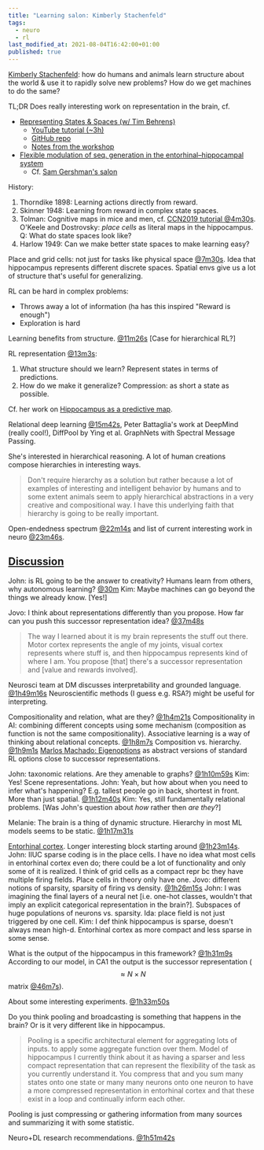 ```yaml
---
title: "Learning salon: Kimberly Stachenfeld"
tags:
  - neuro
  - rl
last_modified_at: 2021-08-04T16:42:00+01:00
published: true
---
```


[Kimberly Stachenfeld](https://youtu.be/cFW0AfEMcl4?t=4m9s): how do humans and
animals learn structure about the world & use it to rapidly solve new problems?
How do we get machines to do the same?

TL;DR Does really interesting work on representation in the brain, cf.
* [Representing States & Spaces (w/ Tim Behrens)](https://neurokim.com/2019/09/13/representing-states-spaces-ccn2019-tutorial-by-kimtim/)
  * [YouTube tutorial (~3h)](https://www.youtube.com/watch?v=YM6OADRbSnQ)
  * [GitHub repo](https://github.com/Summer-MIND/mind_2019/tree/master/tutorials/stachenfeld_lab)
  * [Notes from the workshop](https://docs.google.com/document/d/1baI3oN_jCkGfxJ6RZCFeAes8qi7bKxwnDi3vYFX2u7s/edit#heading=h.11ilzmyktwka)
* [Flexible modulation of seq. generation in the entorhinal–hippocampal system](https://www.nature.com/articles/s41593-021-00831-7.epdf?sharing_token=nzEjjHplz6kQPSnFWnhy-tRgN0jAjWel9jnR3ZoTv0PsmOupqSJ0DUCdIN9pPy4hX45Su_uEAHA1E8DGEsV1m-dlxWj8vkMKrFbam2AxMNifNpF2H2DZDbhrLnygSTppdfyeRM6p1pPfvAYtTerBoJsM6OI4NQSTB4QEWwUFB7c%3D)
  * Cf. [Sam Gershman's salon](https://www.youtube.com/watch?v=D0Q6mj4cKUs)

History:
1. Thorndike 1898: Learning actions directly from reward.
2. Skinner 1948:  Learning from reward in complex state spaces.
3. Tolman: Cognitive maps in mice and men, cf. [CCN2019 tutorial @4m30s](https://youtu.be/YM6OADRbSnQ?t=4m30s).
   O'Keele and Dostrovsky: *place cells* as literal maps in the hippocampus.
   Q: What do state spaces look like?
4. Harlow 1949: Can we make better state spaces to make learning easy?

Place and grid cells: not just for tasks like physical space [@7m30s](https://youtu.be/cFW0AfEMcl4?t=7m30s).
Idea that hippocampus represents different discrete spaces.
Spatial envs give us a lot of structure that's useful for generalizing.

RL can be hard in complex problems:
* Throws away a lot of information (ha has this inspired "Reward is enough")
* Exploration is hard

Learning benefits from structure. [@11m26s](https://youtu.be/cFW0AfEMcl4?t=11m26s)
[Case for hierarchical RL?]

RL representation [@13m3s](https://youtu.be/cFW0AfEMcl4?t=13m3s):
1. What structure should we learn? Represent states in terms of predictions.
2. How do we make it generalize? Compression: as short a state as possible.

Cf. her work on [Hippocampus as a predictive map](https://www.biorxiv.org/content/10.1101/097170v4).

Relational deep learning [@15m42s](https://youtu.be/cFW0AfEMcl4?t=15m42s),
Peter Battaglia's work at DeepMind (really cool!), DiffPool by Ying et al.
GraphNets with Spectral Message Passing.

She's interested in hierarchical reasoning.
A lot of human creations compose hierarchies in interesting ways.
> Don't require hierarchy as a solution but rather because a lot of examples of
> interesting and intelligent behavior by humans and to some extent animals seem
> to apply hierarchical abstractions in a very creative and compositional way.
> I have this underlying faith that hierarchy is going to be really important.

Open-endedness spectrum [@22m14s](https://youtu.be/cFW0AfEMcl4?t=22m14s) and
list of current interesting work in neuro [@23m46s](https://youtu.be/cFW0AfEMcl4?t=23m46s).


## [Discussion](https://youtu.be/cFW0AfEMcl4?t=25m57s)

John: is RL going to be the answer to creativity?
Humans learn from others, why autonomous learning? [@30m](https://youtu.be/cFW0AfEMcl4?t=30m)
Kim: Maybe machines can go beyond the things we already know. [Yes!]

Jovo: I think about representations differently than you propose.
How far can you push this successor representation idea? [@37m48s](https://youtu.be/cFW0AfEMcl4?t=37m48s)
> The way I learned about it is my brain represents the stuff out there. Motor
> cortex represents the angle of my joints, visual cortex represents where stuff
> is, and then hippocampus represents kind of where I am. You propose [that]
> there's a successor representation and [value and rewards involved].

Neurosci team at DM discusses interpretability and grounded language. [@1h49m16s](https://youtu.be/cFW0AfEMcl4?t=1h49m16s)
Neuroscientific methods (I guess e.g. RSA?) might be useful for interpreting.

Compositionality and relation, what are they? [@1h4m21s](https://youtu.be/cFW0AfEMcl4?t=1h4m21s)
Compositionality in AI: combining different concepts using some mechanism
(composition as function is not the same compositionality).
Associative learning is a way of thinking about relational concepts. [@1h8m7s](https://youtu.be/cFW0AfEMcl4?t=1h8m7s)
Composition vs. hierarchy. [@1h9m1s](https://youtu.be/cFW0AfEMcl4?t=1h9m1s)
[Marlos Machado: Eigenoptions](https://arxiv.org/abs/1710.11089) as abstract
versions of standard RL options close to successor representations.

John: taxonomic relations. Are they amenable to graphs? [@1h10m59s](https://youtu.be/cFW0AfEMcl4?t=1h10m59s)
Kim: Yes! Scene representations.
John: Yeah, but how about when you need to infer what's happening? E.g. tallest
people go in back, shortest in front. More than just spatial. [@1h12m40s](https://youtu.be/cFW0AfEMcl4?t=1h12m40s)
Kim: Yes, still fundamentally relational problems.
[Was John's question about *how* rather then *are they*?]

Melanie: The brain is a thing of dynamic structure. Hierarchy in most ML models
seems to be static. [@1h17m31s](https://youtu.be/cFW0AfEMcl4?t=1h17m31s)

[Entorhinal cortex](https://en.wikipedia.org/wiki/Entorhinal_cortex).
Longer interesting block starting around [@1h23m14s](https://youtu.be/cFW0AfEMcl4?t=1h23m14s).
John: IIUC sparse coding is in the place cells.
I have no idea what most cells in entorhinal cortex even do; there could be a
lot of functionality and only some of it is realized.
I think of grid cells as a compact repr bc they have multiple firing fields.
Place cells in theory only have one.
Jovo: different notions of sparsity, sparsity of firing vs density. [@1h26m15s](https://youtu.be/cFW0AfEMcl4?t=1h26m15s)
John: I was imagining the final layers of a neural net [i.e. one-hot classes,
wouldn't that imply an explicit categorical representation in the brain?].
Subspaces of huge populations of neurons vs. sparsity.
Ida: place field is not just triggered by one cell.
Kim: I def think hippocampus is sparse, doesn't always mean high-d.
Entorhinal cortex as more compact and less sparse in some sense.

What is the output of the hippocampus in this framework? [@1h31m9s](https://youtu.be/cFW0AfEMcl4?t=1h31m9s)
According to our model, in CA1 the output is the successor representation
($$\approx N \times N$$ matrix [@46m7s](https://youtu.be/cFW0AfEMcl4?t=46m7)).

About some interesting experiments. [@1h33m50s](https://youtu.be/cFW0AfEMcl4?t=1h33m50s)

Do you think pooling and broadcasting is something that happens in the brain?
Or is it very different like in hippocampus.

> Pooling is a specific architectural element for aggregating lots of inputs.
> to apply some aggregate function over them. Model of hippocampus I currently
> think about it as having a sparser and less compact representation that can
> represent the flexibility of the task as you currently understand it. You
> compress that and you sum many states onto one state or many many neurons onto
> one neuron to have a more compressed representation in entorhinal cortex and
> that these exist in a loop and continually inform each other.

Pooling is just compressing or gathering information from many sources and
summarizing it with some statistic.

Neuro+DL research recommendations. [@1h51m42s](https://youtu.be/cFW0AfEMcl4?t=1h51m42s)

